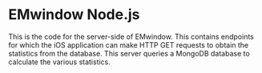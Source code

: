 # EMwindow Node.js

This is the code for the server-side of EMwindow. This contains endpoints for which the iOS application can make
HTTP GET requests to obtain the statistics from the database. This server queries a MongoDB database to calculate the 
various statistics. 
